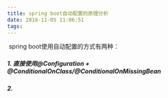 ```yaml
---
title: spring boot自动配置的原理分析
date: 2018-11-05 11:06:51
tags:
---
```


 spring boot使用自动配置的方式有两种：
##### 1. 直接使用@Configuration + @ConditionalOnClass/@ConditionalOnMissingBean

##### 2. 